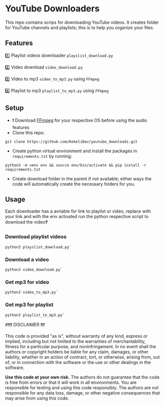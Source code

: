 # YouTube Downloaders


This repo contains scrips for downloading YouTube videos. It creates folder for YouTube channels and playlists; this is to help you organize your files.


## Features
:one: Playlist videos downloader  ``playslist_download.py``

:two: Video download ``video_download.py``

:three: Video to mp3 ``video_to_mp3.py`` using ``FFmpeg``

:four: Playlist to mp3 ``playlist_to_mp3.py`` using ``FFmpeg``



## Setup

 * :heavy_exclamation_mark: Download [FFmpeg](https://www.ffmpeg.org/download.html) for your respective OS before using the audio features
 * Clone this repo:
 ```
 git clone https://github.com/KekeliDev/youtube_downloads.git
 ```
 * Create python virtual environment and install the packages in ``requirements.txt``  by running:

 ```
 python3 -m venv env && source env/bin/activate && pip install -r requirements.txt 
 ```
* Create download folder in the parent if not available; either ways the code will automatically create the necessary folders for you.



## Usage
 Each downloader has a avriable for link to playlist or video, replace with your link and with the env activated run the python respective script to download the video:question:

### Download playlist videos

```
python3 playslist_download.py`
```


### Download a video

```
python3 video_download.py`
```



### Get mp3 for video

```
python3 video_to_mp3.py`
```



### Get mp3 for playlist

```
python3 playlist_to_mp3.py`
```



#:heavy_exclamation_mark::heavy_exclamation_mark::heavy_exclamation_mark: DISCLAIMER :heavy_exclamation_mark::heavy_exclamation_mark::heavy_exclamation_mark:



This code is provided "as is", without warranty of any kind, express or implied, including but not limited to the warranties of merchantability, fitness for a particular purpose, and noninfringement. In no event shall the authors or copyright holders be liable for any claim, damages, or other liability, whether in an action of contract, tort, or otherwise, arising from, out of, or in connection with the software or the use or other dealings in the software.

**Use this code at your own risk.** The authors do not guarantee that the code is free from errors or that it will work in all environments. You are responsible for testing and using this code responsibly. The authors are not responsible for any data loss, damage, or other negative consequences that may arise from using this code.




